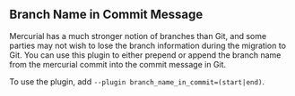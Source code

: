 ## Branch Name in Commit Message

Mercurial has a much stronger notion of branches than Git,
and some parties may not wish to lose the branch information
during the migration to Git. You can use this plugin to either
prepend or append the branch name from the mercurial
commit into the commit message in Git.

To use the plugin, add
`--plugin branch_name_in_commit=(start|end)`.
